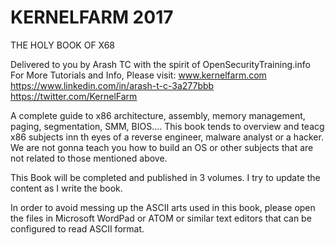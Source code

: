 
KERNELFARM 2017
================================================================================================================================
THE HOLY BOOK OF X68

Delivered to you by Arash TC with the spirit of
OpenSecurityTraining.info
For More Tutorials and Info, Please visit:
www.kernelfarm.com
https://www.linkedin.com/in/arash-t-c-3a277bbb
https://twitter.com/KernelFarm



A complete guide to x86 architecture, assembly, memory management, paging, segmentation, SMM, BIOS.... 
This book tends to overview and teacg x86 subjects inn th eyes of a reverse engineer, malware analyst or a hacker. We are not gonna teach you how to build an OS or other subjects that are not related to those mentioned above.

This Book will be completed and published in 3 volumes. I try to update the content as I write the book.


In order to avoid messing up the ASCII arts used in this book, please open the files in Microsoft WordPad or ATOM or similar text editors that can be configured to read ASCII format. 
